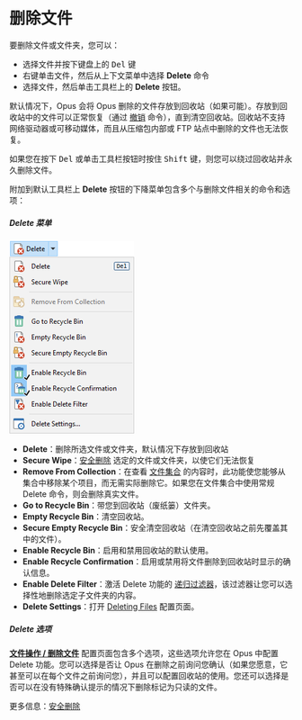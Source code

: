 # 删除文件

要删除文件或文件夹，您可以：

- 选择文件并按下键盘上的 <kbd>Del</kbd> 键
- 右键单击文件，然后从上下文菜单中选择 **Delete** 命令
- 选择文件，然后单击工具栏上的 **Delete** 按钮。

默认情况下，Opus 会将 Opus 删除的文件存放到回收站（如果可能）。存放到回收站中的文件可以正常恢复（通过 [撤销](../tracking_and_undoing_file_operations.zh.md) 命令），直到清空回收站。回收站不支持网络驱动器或可移动媒体，而且从压缩包内部或 FTP 站点中删除的文件也无法恢复。

如果您在按下 <kbd>Del</kbd> 或单击工具栏按钮时按住 <kbd>Shift</kbd> 键，则您可以绕过回收站并永久删除文件。

附加到默认工具栏上 **Delete** 按钮的下降菜单包含多个与删除文件相关的命令和选项：

##### Delete 菜单

![](/Manual/images/media/13/delete_dropdown.png)

- **Delete**：删除所选文件或文件夹，默认情况下存放到回收站
- **Secure Wipe**：[安全删除](/Manual/file_operations/copying_moving_and_deleting_files/deleting_files/secure_delete.zh.md) 选定的文件或文件夹，以使它们无法恢复
- **Remove From Collection**：在查看 [文件集合](/Manual/basic_concepts/virtual_file_system/file_collections/README.zh.md) 的内容时，此功能使您能够从集合中移除某个项目，而无需实际删除它。如果您在文件集合中使用常规 Delete 命令，则会删除真实文件。
- **Go to Recycle Bin**：带您到回收站（废纸篓）文件夹。
- **Empty Recycle Bin**：清空回收站。
- **Secure Empty Recycle Bin**：安全清空回收站（在清空回收站之前先覆盖其中的文件）。
- **Enable Recycle Bin**：启用和禁用回收站的默认使用。
- **Enable Recycle Confirmation**：启用或禁用将文件删除到回收站时显示的确认信息。
- **Enable Delete Filter**：激活 Delete 功能的 [递归过滤器](../filtered_operations/README.zh.md)，该过滤器让您可以选择性地删除选定子文件夹的内容。
- **Delete Settings**：打开 [Deleting Files](/Manual/preferences/preferences_categories/file_operations/deleting_files.zh.md) 配置页面。

##### Delete 选项

**[文件操作 / 删除文件](/Manual/preferences/preferences_categories/file_operations/deleting_files.zh.md)** 配置页面包含多个选项，这些选项允许您在 Opus 中配置 Delete 功能。您可以选择是否让 Opus 在删除之前询问您确认（如果您愿意，它甚至可以在每个文件之前询问您），并且可以配置回收站的使用。您还可以选择是否可以在没有特殊确认提示的情况下删除标记为只读的文件。

更多信息：[安全删除](/Manual/file_operations/copying_moving_and_deleting_files/deleting_files/secure_delete.zh.md)
